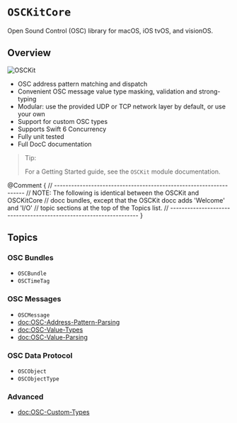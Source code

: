 # ``OSCKitCore``

Open Sound Control (OSC) library for macOS, iOS tvOS, and visionOS.

## Overview

![OSCKit](osckit-banner.png)

- OSC address pattern matching and dispatch
- Convenient OSC message value type masking, validation and strong-typing
- Modular: use the provided UDP or TCP network layer by default, or use your own
- Support for custom OSC types
- Supports Swift 6 Concurrency
- Fully unit tested
- Full DocC documentation

> Tip:
>
> For a Getting Started guide, see the `OSCKit` module documentation.

@Comment {
    // -------------------------------------------------------------------
    // NOTE: The following is identical between the OSCKit and OSCKitCore
    // docc bundles, except that the OSCKit docc adds 'Welcome' and 'I/O'
    // topic sections at the top of the Topics list.
    // -------------------------------------------------------------------
}

## Topics

### OSC Bundles

- ``OSCBundle``
- ``OSCTimeTag``

### OSC Messages

- ``OSCMessage``
- <doc:OSC-Address-Pattern-Parsing>
- <doc:OSC-Value-Types>
- <doc:OSC-Value-Parsing>

### OSC Data Protocol

- ``OSCObject``
- ``OSCObjectType``

### Advanced

- <doc:OSC-Custom-Types>
